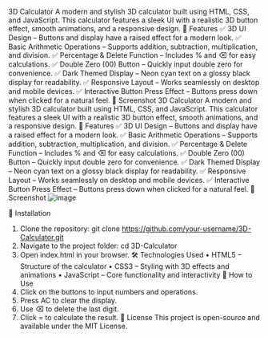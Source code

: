 3D Calculator
A modern and stylish 3D calculator built using HTML, CSS, and JavaScript. This calculator features a sleek UI with a realistic 3D button effect, smooth animations, and a responsive design.
🚀 Features
✅ 3D UI Design – Buttons and display have a raised effect for a modern look.
✅ Basic Arithmetic Operations – Supports addition, subtraction, multiplication, and division.
✅ Percentage & Delete Function – Includes % and ⌫ for easy calculations.
✅ Double Zero (00) Button – Quickly input double zero for convenience.
✅ Dark Themed Display – Neon cyan text on a glossy black display for readability.
✅ Responsive Layout – Works seamlessly on desktop and mobile devices.
✅ Interactive Button Press Effect – Buttons press down when clicked for a natural feel.
📸 Screenshot
 3D Calculator
A modern and stylish 3D calculator built using HTML, CSS, and JavaScript. This calculator features a sleek UI with a realistic 3D button effect, smooth animations, and a responsive design.
🚀 Features
✅ 3D UI Design – Buttons and display have a raised effect for a modern look.
✅ Basic Arithmetic Operations – Supports addition, subtraction, multiplication, and division.
✅ Percentage & Delete Function – Includes % and ⌫ for easy calculations.
✅ Double Zero (00) Button – Quickly input double zero for convenience.
✅ Dark Themed Display – Neon cyan text on a glossy black display for readability.
✅ Responsive Layout – Works seamlessly on desktop and mobile devices.
✅ Interactive Button Press Effect – Buttons press down when clicked for a natural feel.
📸 Screenshot
 ![image](https://github.com/user-attachments/assets/fc291c10-5c36-4dcf-a387-c225ede92133)

📂 Installation
1.	Clone the repository:
git clone https://github.com/your-username/3D-Calculator.git
2.	Navigate to the project folder:
cd 3D-Calculator
3.	Open index.html in your browser.
🛠️ Technologies Used
•	HTML5 – Structure of the calculator
•	CSS3 – Styling with 3D effects and animations
•	JavaScript – Core functionality and interactivity
📌 How to Use
1.	Click on the buttons to input numbers and operations.
2.	Press AC to clear the display.
3.	Use ⌫ to delete the last digit.
4.	Click = to calculate the result.
📜 License
This project is open-source and available under the MIT License.


